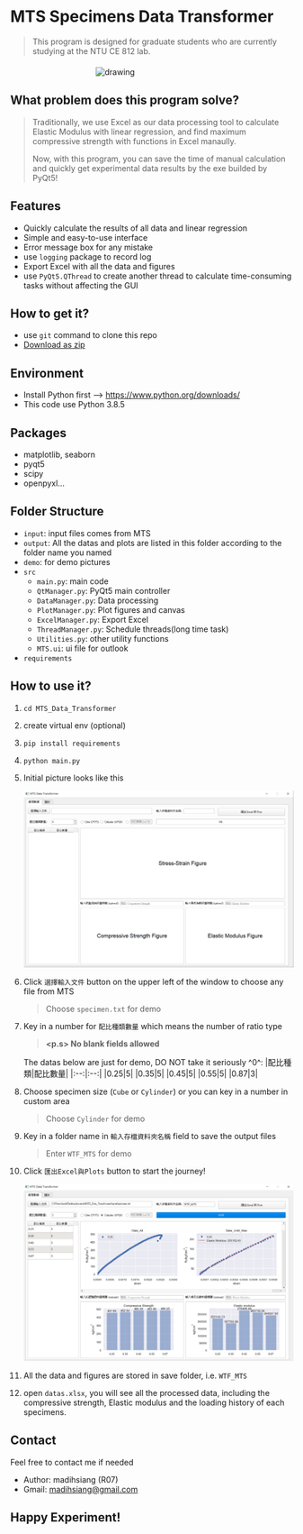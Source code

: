 # MTS Specimens Data Transformer

> This program is designed for graduate students who are currently studying at the NTU CE 812 lab.

<div style="display: flex; margin:20px">
<img src="./demo/demo.PNG" style="margin: auto" alt="drawing" width="200px"/>
</div>

## What problem does this program solve?

> Traditionally, we use Excel as our data processing tool to calculate Elastic Modulus with linear regression, and find maximum compressive strength with functions in Excel manaully.
>
> Now, with this program, you can save the time of manual calculation and quickly get experimental data results by the exe builded by PyQt5!

## Features

- Quickly calculate the results of all data and linear regression
- Simple and easy-to-use interface
- Error message box for any mistake
- use `logging` package to record log
- Export Excel with all the data and figures
- use `PyQt5.QThread` to create another thread to calculate time-consuming tasks without affecting the GUI

## How to get it?

- use `git` command to clone this repo
- [Download as zip](https://github.com/DysonMa/MTS-Data-Transformer/archive/refs/heads/main.zip)

## Environment

- Install Python first --> https://www.python.org/downloads/
- This code use Python 3.8.5

## Packages

- matplotlib, seaborn
- pyqt5
- scipy
- openpyxl...

## Folder Structure

- `input`: input files comes from MTS
- `output`: All the datas and plots are listed in this folder according to the folder name you named
- `demo`: for demo pictures
- `src`
  - `main.py`: main code
  - `QtManager.py`: PyQt5 main controller
  - `DataManager.py`: Data processing
  - `PlotManager.py`: Plot figures and canvas
  - `ExcelManager.py`: Export Excel
  - `ThreadManager.py`: Schedule threads(long time task)
  - `Utilities.py`: other utility functions
  - `MTS.ui`: ui file for outlook
- `requirements`

## How to use it?

1. `cd MTS_Data_Transformer`
2. create virtual env (optional)
3. `pip install requirements`
4. `python main.py`
5. Initial picture looks like this

   ![demo1](./demo/demo1.PNG)

6. Click `選擇輸入文件` button on the upper left of the window to choose any file from MTS

   > Choose `specimen.txt` for demo

7. Key in a number for `配比種類數量` which means the number of ratio type

   > **<p.s> No blank fields allowed**

   The datas below are just for demo, DO NOT take it seriously ^0^:
   |配比種類|配比數量|
   |:--:|:--:|
   |0.25|5|
   |0.35|5|
   |0.45|5|
   |0.55|5|
   |0.87|3|

8. Choose specimen size (`Cube` or `Cylinder`) or you can key in a number in custom area

   > Choose `Cylinder` for demo

9. Key in a folder name in `輸入存檔資料夾名稱` field to save the output files

   > Enter `WTF_MTS` for demo

10. Click `匯出Excel與Plots` button to start the journey!

    ![demo2](./demo/demo2.PNG)

11. All the data and figures are stored in save folder, i.e. `WTF_MTS`

12. open `datas.xlsx`, you will see all the processed data, including the compressive strength, Elastic modulus and the loading history of each specimens.

## Contact

Feel free to contact me if needed

- Author: madihsiang (R07)
- Gmail: madihsiang@gmail.com

## Happy Experiment!
